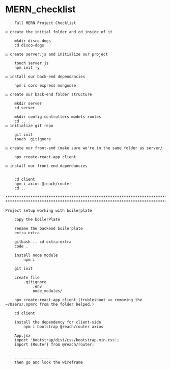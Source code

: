 # MERN_checklist
		Full MERN Project Checklist

	☑ create the initial folder and cd inside of it

		mkdir disco-dogs
		cd disco-dogs

	☑ create server.js and initialize our project

		touch server.js
		npm init -y

	☑ install our back-end dependancies

		npm i cors express mongoose

	☑ create our back-end folder structure

		mkdir server
		cd server

		mkdir config controllers models routes
		cd ..
	☑ initialize git repo

		git init
		touch .gitignore

	☑ create our front-end (make sure we're in the same folder as server/

		npx create-react-app client

	☑ install our front-end dependancies
	
		
		cd client
		npm i axios @reach/router
		cd ..
	
	**************************************************************************************************************
	**************************************************************************************************************
	
	Project setup working with boilerplate

		copy the boilerPlate

		rename the backend boilerplate
		extra-extra

		gitbash .. cd extra-extra
		code .

		install node module
			npm i

		git init

		create file
			.gitignore
				.env
				node_modules/

		npx create-react-app client (trubleshoot => removing the ~/Users/.npmrc from the folder helped.)

		cd client

		install the dependency for client-side
			npm i bootstrap @reach/router axios

		App.jsx
		import 'bootstrap/dist/css/bootstrap.min.css';
		import {Router} from @reach/router;


		------------------
		then go and look the wireframe
